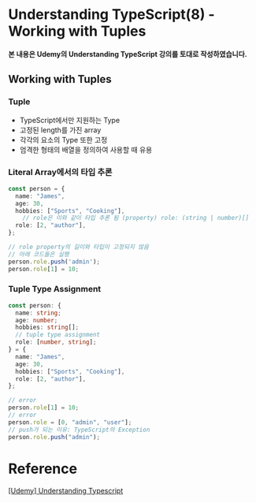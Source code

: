 # Understanding TypeScript(8) - Working with Tuples

**본 내용은 Udemy의 Understanding TypeScript 강의를 토대로 작성하였습니다.**



## Working with Tuples

### Tuple

* TypeScript에서만 지원하는 Type
* 고정된 length를 가진 array
* 각각의 요소의 Type 또한 고정
* 엄격한 형태의 배열을 정의하여 사용할 때 유용



### Literal Array에서의 타입 추론

```TypeScript
const person = {
  name: "James",
  age: 30,
  hobbies: ["Sports", "Cooking"],
	// role은 이와 같이 타입 추론 됨 (property) role: (string | number)[]
  role: [2, "author"],
};

// role property의 길이와 타입이 고정되지 않음
// 아래 코드들은 실행
person.role.push('admin');
person.role[1] = 10;
```



### Tuple Type Assignment

```TypeScript
const person: {
  name: string;
  age: number;
  hobbies: string[];
  // tuple type assignment
  role: [number, string];
} = {
  name: "James",
  age: 30,
  hobbies: ["Sports", "Cooking"],
  role: [2, "author"],
};

// error
person.role[1] = 10;
// error
person.role = [0, "admin", "user"];
// push가 되는 이유: TypeScript의 Exception
person.role.push("admin");
```






# Reference

[[Udemy] Understanding Typescript](https://www.udemy.com/course/understanding-typescript/)

